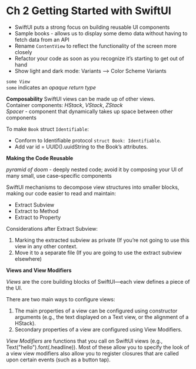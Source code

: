 <!--
http://github.com/iosjulianne
Asynchronous Programming with SwiftUI and Combine
by Peter Friese
Chapter 2 Notes 
-->
# Ch 2 Getting Started with SwiftUI

* SwiftUI puts a strong focus on building reusable UI components<br>
* Sample books - allows us to display some demo data without having to fetch data from an API<br>
* Rename `ContentView` to reflect the functionality of the screen more closely<br>
* Refactor your code as soon as you recognize it’s starting to get out of hand<br>
* Show light and dark mode: Variants --> Color Scheme Variants


` some View `<br>
`some` indicates an *opaque return type*


**Composability**
SwiftUI views can be made up of other views.<br>
Container components: *HStack*, *VStack*, *ZStack*<br>
*Spacer* - component that dynamically takes up space between other components

To make `Book` struct `Identifiable`:

- Conform to Identifiable protocol `struct Book: Identifiable`.
- Add var id = UUID().uuidString to the Book’s attributes.


**Making the Code Reusable**

*pyramid of doom* - deeply nested code; avoid it by composing your UI of many small, use case–specific components

SwiftUI mechanisms to decompose view structures into smaller blocks, making our code easier to read and maintain:

* Extract Subview
* Extract to Method 
* Extract to Property

Considerations after Extract Subview:

1. Marking the extracted subview as private (If you’re not going to use this view in any other context.
2. Move it to a separate file (If you are going to use the extract subview elsewhere)


**Views and View Modifiers**

*Views* are the core building blocks of SwiftUI—each view defines a piece of the UI.

There are two main ways to configure views:

1. The main properties of a view can be configured using constructor arguments (e.g., the text displayed on a Text view, or the alignment of a HStack). 
2. Secondary properties of a view are configured using View Modifiers.

*View Modifiers* are functions that you call on SwiftUI views (e.g., Text("hello").font(.headline)). Most of these allow you to specify the look of a view
view modifiers also allow you to register closures that are called upon certain events (such as a button tap).



